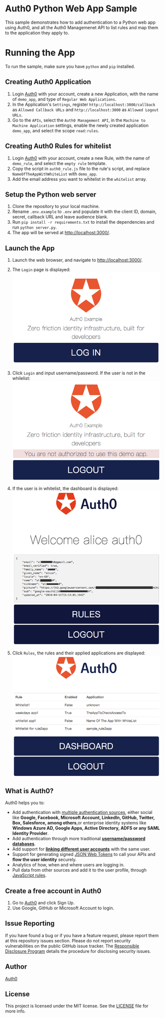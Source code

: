 # Auth0 Python Web App Sample

This sample demonstrates how to add authentication to a Python web app using Auth0, and all the Auth0 Managemenet API to list rules and map them to the application they apply to.

# Running the App

To run the sample, make sure you have `python` and `pip` installed.

## Creating Auth0 Application

1. Login [Auth0](https://auth0.com) with your account, create a new Application, with the name of `demo_app`, and type of `Regular Web Applications`.
2. In the Application's `Settings`, register `http://localhost:3000/callback` as `Allowed Callback URLs` and `http://localhost:3000` as `Allowed Logout URLs`.
3. Go to the `APIs`, select the `Auth0 Management API`, in the `Machine to Machine Application` settings, enable the newly created application `demo_app`, and select the scope `read:rules`.

## Creating Auth0 Rules for whitelist

1. Login [Auth0](https://auth0.com) with your account, create a new Rule, with the name of `demo_rule`, and select the `empty rule` template.
2. Copy the script in `auth0_rule.js` file to the rule's script, and replace `NameOfTheAppWithWhiteList` with `demo_app`.
3. Add the email address you want to whitelist in the `whitelist` array.

## Setup the Python web server

1. Clone the repository to your local machine.
2. Rename `.env.example` to `.env` and populate it with the client ID, domain, secret, callback URL and leave audience blank.
3. Run `pip install -r requirements.txt` to install the dependencies and run `python server.py`. 
4. The app will be served at [http://localhost:3000/](http://localhost:3000/).

## Launch the App

1. Launch the web browser, and navigate to [http://localhost:3000/](http://localhost:3000/).
2. The `Login` page is displayed:
![Login Page](https://github.com/i18z/auth0-sample-rule2app/blob/master/01-Login/img/login_page.png)

3. Click `Login` and input username/password. If the user is not in the whilelist:
![User not authorised](https://github.com/i18z/auth0-sample-rule2app/blob/master/01-Login/img/no_privillege.png)

4. If the user is in whitelist, the dashboard is displayed:
![Dashboard](https://github.com/i18z/auth0-sample-rule2app/blob/master/01-Login/img/dashboard.png)

4. Click `Rules`, the rules and their applied applications are displayed:
![Rules](https://github.com/i18z/auth0-sample-rule2app/blob/master/01-Login/img/rules.png)

## What is Auth0?

Auth0 helps you to:

* Add authentication with [multiple authentication sources](https://auth0.com/docs/identityproviders),
either social like **Google, Facebook, Microsoft Account, LinkedIn, GitHub, Twitter, Box, Salesforce, among others**,or 
enterprise identity systems like **Windows Azure AD, Google Apps, Active Directory, ADFS or any SAML Identity Provider**.
* Add authentication through more traditional **[username/password databases](https://docs.auth0.com/mysql-connection-tutorial)**.
* Add support for **[linking different user accounts](https://auth0.com/docs/link-accounts)** with the same user.
* Support for generating signed [JSON Web Tokens](https://auth0.com/docs/jwt) to call your APIs and
**flow the user identity** securely.
* Analytics of how, when and where users are logging in.
* Pull data from other sources and add it to the user profile, through [JavaScript rules](https://auth0.com/docs/rules).

## Create a free account in Auth0

1. Go to [Auth0](https://auth0.com) and click Sign Up.
2. Use Google, GitHub or Microsoft Account to login.

## Issue Reporting

If you have found a bug or if you have a feature request, please report them at this repository issues section.
Please do not report security vulnerabilities on the public GitHub issue tracker. 
The [Responsible Disclosure Program](https://auth0.com/whitehat) details the procedure for disclosing security issues.

## Author

[Auth0](https://auth0.com)

## License

This project is licensed under the MIT license. See the [LICENSE](LICENCE) file for more info.

